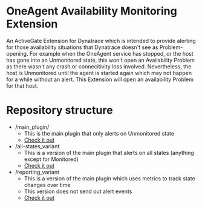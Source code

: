 # OneAgent Availability Monitoring Extension
An ActiveGate Extension for Dynatrace which is intended to provide alerting for those availability situations that Dynatrace doesn't see as Problem-opening. For example when the OneAgent service has stopped, or the host has gone into an Unmonitored state, this won't open an Availability Problem as there wasn't any crash or connecitivity loss involved. Nevertheless, the host is Unmonitored until the agent is started again which may not happen for a while without an alert. This Extension will open an availability Problem for that host.

# Repository structure
* /main_plugin/
   * This is the main plugin that only alerts on Unmonitored state
   * [Check it out](https://github.com/radu-stefan-dt/OneAgentAvailabilityMonitoringExtension/blob/master/main_plugin/README.md)
* /all-states_variant
   * This is a version of the main plugin that alerts on all states (anything except for Monitored)
   * [Check it out](https://github.com/radu-stefan-dt/OneAgentAvailabilityMonitoringExtension/blob/master/all-states_variant/README.md)
* /reporting_variant
   * This is a version of the main plugin which uses metrics to track state changes over time
   * This version does not send out alert events
   * [Check it out](https://github.com/radu-stefan-dt/OneAgentAvailabilityMonitoringExtension/blob/master/reporting_variant/README.md)
   
